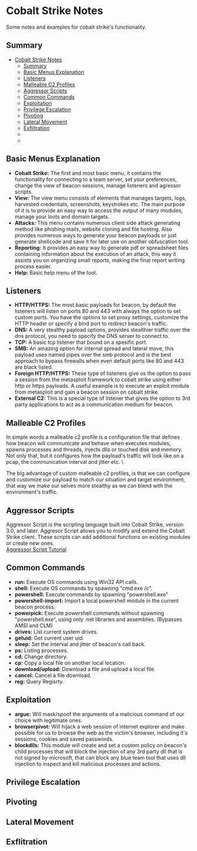 # Cobalt Strike Notes

Some notes and examples for cobalt strike's functionality.

## Summary

- [Cobalt Strike Notes](#cobalt-strike-notes)
  - [Summary](#summary)
  - [Basic Menus Explanation](#basic-menus-explanation)
  - [Listeners](#listeners)
  - [Malleable C2 Profiles](#malleable-c2-profiles)
  - [Aggressor Scripts](#aggressor-scripts)
  - [Common Commands](#common-commands)
  - [Exploitation](#exploitation)
  - [Privilege Escalation](#privilege-escalation)
  - [Pivoting](#pivoting)
  - [Lateral Movement](#lateral-movement)
  - [Exflitration](#exflitration)
  - []()
  - []()
  
  
## Basic Menus Explanation

- **Cobalt Strike:** The first and most basic menu, it contains the functionality for connecting to a team server, set your preferences, change the view of beacon sessions, manage listeners and agressor scripts.
- **View:** The view menu consists of elements that manages targets, logs, harvested credentials, screenshots, keystrokes etc. The main purpose of it is to provide an easy way to access the output of many modules, manage your loots and domain targets.
- **Attacks:** This menu contains numerous client side attack generating method like phishing mails, website cloning and file hosting. Also provides numerous ways to generate your beacon payloads or just generate shellcode and save it for later use on another obfuscation tool.
- **Reporting:** It provides an easy way to generate pdf or spreadsheet files containing information about the execution of an attack, this way it assists you on organizing small reports, making the final report writing process easier.
- **Help:** Basic help menu of the tool.

## Listeners

  - **HTTP/HTTPS:** The most basic payloads for beacon, by default the listeners will listen on ports 80 and 443 with always the option to set custom ports. You have the options to set proxy settings, customize the HTTP header or specify a bind port to redirect beacon's traffic.
  - **DNS:** A very stealthy payload options, provides stealthier traffic over the dns protocol, you need to specify the DNS server to connect to.
  - **TCP:** A basic tcp listener that bound on a spesific port.
  - **SMB:** An amazing option for internal spread and lateral move, this payload uses named pipes over the smb protocol and is the best approach to bypass firewalls when even default ports like 80 and 443 are black listed.
  - **Foreign HTTP/HTTPS:** These type of listeners give us the option to pass a session from the metasploit framework to cobalt strike using either http or https payloads. A useful example is to execute an exploit module from metasploit and gain a beacon session on cobalt strike.
  - **External C2:** This is a special type of listener that gives the option to 3rd party applications to act as a communication medium for beacon.
  
## Malleable C2 Profiles
  In simple words a malleable c2 profile is a configuration file that defines how beacon will communicate and behave when executes    modules, spawns processes and threads, injects dlls or touched disk and memory. Not only that, but it configures how the payload's traffic will look like on a pcap, the communication interval and jitter etc. \
  
  The big advantage of custom malleable c2 profiles, is that we can configure and customize our payload to match our situation and target environment, that way we make our selves more stealthy as we can blend with the environment's traffic.
  
## Aggressor Scripts
  Aggressor Script is the scripting language built into Cobalt Strike, version 3.0, and later. Aggresor Script allows you to modify and extend the Cobalt Strike client. These scripts can add additional functions on existing modules or create new ones. \
  [Aggressor Script Tutorial](https://www.cobaltstrike.com/aggressor-script/index.html)
  
## Common Commands
  - **run:** Execute OS commands using Win32 API calls.  
  - **shell:** Execute OS commands by spawning "cmd.exe /c".
  - **powershell:** Execute commands by spawning "powershell.exe"
   - **powershell-import:** Import a local powershell module in the current beacon process.
  - **powerpick:** Execute powershell commands without spawning "powershell.exe", using only .net libraries and assemblies. (Bypasses AMSI and CLM)
  - **drives:** List current system drives.
  - **getuid:** Get current user uid.
  - **sleep:** Set the interval and jitter of beacon's call back.
  - **ps:** Listing processes.
  - **cd:** Change directory.
  - **cp:** Copy a local file on another local location.
  - **download/upload:** Download a file and upload a local file.
  - **cancel:** Cancel a file download.
  - **reg:** Query Regisrty.
  
  
  
## Exploitation
  - **argue:** Will mask/spoof the arguments of a malicious command of our choice with legitimate ones.
  - **browserpivot:** Will hijack a web session of internet explorer and make possible for us to browse the web as the victim's browser, including it's sessions, cookies and saved passwords.
  - **blockdlls:** This module will create and set a custom policy on beacon's child processes that will block the injection of any 3rd party dll that is not signed by microsoft, that can block any blue team tool that uses dll injection to inspect and kill malicious processes and actions.
  
  ## Privilege Escalation
  
  ## Pivoting
  
  ## Lateral Movement
  
  ## Exflitration
  
